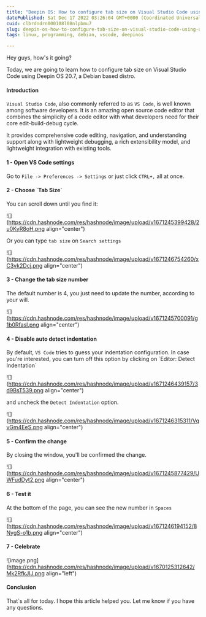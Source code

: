 ```yaml
---
title: "Deepin OS: How to configure tab size on Visual Studio Code using Deepin OS 20.7?"
datePublished: Sat Dec 17 2022 03:26:04 GMT+0000 (Coordinated Universal Time)
cuid: clbrdndrn000108l08nlpbmu7
slug: deepin-os-how-to-configure-tab-size-on-visual-studio-code-using-deepin-os-207
tags: linux, programming, debian, vscode, deepinos

---
```


Hey guys, how's it going?

Today, we are going to learn how to configure tab size on Visual Studio Code using Deepin OS 20.7, a Debian based distro.

#### Introduction

`Visual Studio Code`, also commonly referred to as `VS Code`, is well known among software developers. It is an amazing open source code editor that combines the simplicity of a code editor with what developers need for their core edit-build-debug cycle.

It provides comprehensive code editing, navigation, and understanding support along with lightweight debugging, a rich extensibility model, and lightweight integration with existing tools.

#### 1 - Open VS Code settings

Go to `File -> Preferences -> Settings` or just click `CTRL+,` all at once.

#### 2 - Choose \`Tab Size\`

You can scroll down until you find it:

![](https://cdn.hashnode.com/res/hashnode/image/upload/v1671245399428/2u0KyR8oH.png align="center")

Or you can type `tab size` on `Search settings`

![](https://cdn.hashnode.com/res/hashnode/image/upload/v1671246754260/xC3vk2Dcj.png align="center")

#### 3 - Change the tab size number

The default number is 4, you just need to update the number, according to your will.

![](https://cdn.hashnode.com/res/hashnode/image/upload/v1671245700091/g1b0Rfasl.png align="center")

#### 4 - Disable auto detect indentation

By default, `VS Code` tries to guess your indentation configuration. In case you're interested, you can turn off this option by clicking on \`Editor: Detect Indentation\`

![](https://cdn.hashnode.com/res/hashnode/image/upload/v1671246439157/3d9BsT539.png align="center")

and uncheck the `Detect Indentation` option.

![](https://cdn.hashnode.com/res/hashnode/image/upload/v1671246315311/VqvGm4EeS.png align="center")

#### 5 - Confirm the change

By closing the window, you'll be confirmed the change.

![](https://cdn.hashnode.com/res/hashnode/image/upload/v1671245877429/UWFudDyt2.png align="center")

#### 6 - Test it

At the bottom of the page, you can see the new number in `Spaces`

![](https://cdn.hashnode.com/res/hashnode/image/upload/v1671246194152/8NygS-o1b.png align="center")

#### 7 - Celebrate

![image.png](https://cdn.hashnode.com/res/hashnode/image/upload/v1670125312642/Mk2RfkJIJ.png align="left")

#### Conclusion

That\`s all for today. I hope this article helped you. Let me know if you have any questions.